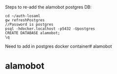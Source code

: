 Steps to re-add the alamobot postgres DB:
```
cd ~/auth-losaml
gw refreshPostgres
//Password is postgres
psql -hdocker.localhost -p5432 -Upostgres
CREATE DATABASE alamobot;
\q
```



Need to add in postgres docker container# alamobot
# alamobot
